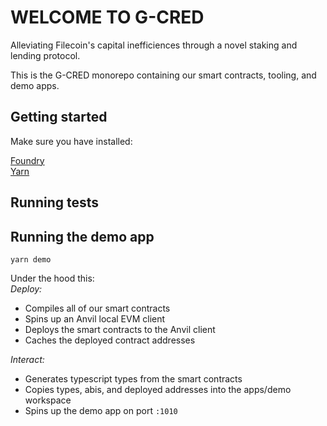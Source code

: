 # WELCOME TO G-CRED

Alleviating Filecoin's capital inefficiences through a novel staking and lending protocol.

This is the G-CRED monorepo containing our smart contracts, tooling, and demo apps.

## Getting started

Make sure you have installed:

[Foundry](https://docs.google.com/document/d/1gaX5ailGE1pAewANUtmjsQTiykH03T2nMbrp4rwamYI/edit?pli=1)<br />
[Yarn](https://yarnpkg.com/)

## Running tests

## Running the demo app

`yarn demo`

Under the hood this:<br />
_Deploy:_

- Compiles all of our smart contracts
- Spins up an Anvil local EVM client
- Deploys the smart contracts to the Anvil client
- Caches the deployed contract addresses

_Interact:_

- Generates typescript types from the smart contracts
- Copies types, abis, and deployed addresses into the apps/demo workspace
- Spins up the demo app on port `:1010`
